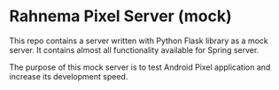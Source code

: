# Rahnema Pixel Server (mock)

This repo contains a server written with Python Flask library as a mock server. It contains almost all functionality available for Spring server.

The purpose of this mock server is to test Android Pixel application and increase its development speed.

